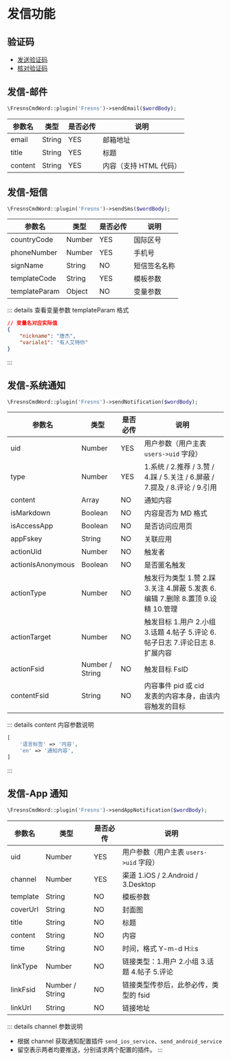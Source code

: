 # 发信功能

## 验证码

- [发送验证码](basic.md#发送验证码)
- [核对验证码](basic.md#核对验证码)

## 发信-邮件

```php
\FresnsCmdWord::plugin('Fresns')->sendEmail($wordBody);
```
| 参数名 | 类型 | 是否必传 | 说明 |
| --- | --- | --- | --- |
| email | String | YES | 邮箱地址 |
| title | String | YES | 标题 |
| content | String | YES | 内容（支持 HTML 代码） |

## 发信-短信

```php
\FresnsCmdWord::plugin('Fresns')->sendSms($wordBody);
```
| 参数名 | 类型 | 是否必传 | 说明 |
| --- | --- | --- | --- |
| countryCode | Number | YES | 国际区号 |
| phoneNumber | Number | YES | 手机号 |
| signName | String | NO | 短信签名名称 |
| templateCode | String | YES | 模板参数 |
| templateParam | Object | NO | 变量参数 |

::: details 查看变量参数 templateParam 格式
```json
// 变量名对应实际值
{
    "nickname": "唐杰",
    "variale1": "有人艾特你"
}
```
:::

## 发信-系统通知

```php
\FresnsCmdWord::plugin('Fresns')->sendNotification($wordBody);
```
| 参数名 | 类型 | 是否必传 | 说明 |
| --- | --- | --- | --- |
| uid | Number | YES | 用户参数（用户主表 `users->uid` 字段） |
| type | Number | YES | 1.系统 / 2.推荐 / 3.赞 / 4.踩 / 5.关注 / 6.屏蔽 / 7.提及 / 8.评论 / 9.引用 |
| content | Array | NO | 通知内容 |
| isMarkdown | Boolean | NO | 内容是否为 MD 格式 |
| isAccessApp | Boolean | NO | 是否访问应用页 |
| appFskey | String | NO | 关联应用 |
| actionUid | Number | NO | 触发者 |
| actionIsAnonymous | Boolean | NO | 是否匿名触发 |
| actionType | Number | NO | 触发行为类型 1.赞 2.踩 3.关注 4.屏蔽 5.发表 6.编辑 7.删除 8.置顶 9.设精 10.管理 |
| actionTarget | Number | NO | 触发目标 1.用户 2.小组 3.话题 4.帖子 5.评论 6.帖子日志 7.评论日志 8.扩展内容 |
| actionFsid | Number / String | NO | 触发目标 FsID |
| contentFsid | String | NO | 内容事件 pid 或 cid<br>发表的内容本身，由该内容触发的目标 |

::: details content 内容参数说明
```php
[
    '语言标签' => '内容',
    'en' => '通知内容',
]
```
:::

## 发信-App 通知

```php
\FresnsCmdWord::plugin('Fresns')->sendAppNotification($wordBody);
```
| 参数名 | 类型 | 是否必传 | 说明 |
| --- | --- | --- | --- |
| uid | Number | YES | 用户参数（用户主表 `users->uid` 字段） |
| channel | Number | YES | 渠道 1.iOS / 2.Android / 3.Desktop |
| template | String | NO | 模板参数 |
| coverUrl | String | NO | 封面图 |
| title | String | NO | 标题 |
| content | String | NO | 内容 |
| time | String | NO | 时间，格式 Y-m-d H:i:s |
| linkType | Number | NO | 链接类型：1.用户 2.小组 3.话题 4.帖子 5.评论 |
| linkFsid | Number / String | NO | 链接类型传参后，此参必传，类型的 fsid |
| linkUrl | String | NO | 链接地址 |

::: details channel 参数说明
- 根据 channel 获取通知配置插件 `send_ios_service`、`send_android_service`
- 留空表示两者均要推送，分别请求两个配置的插件。
:::
